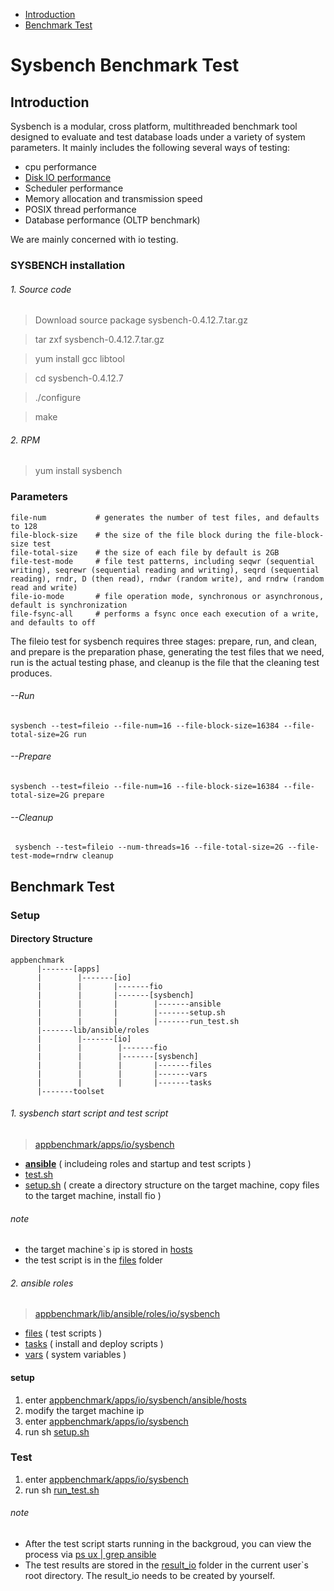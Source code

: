 * [Introduction](#1)
* [Benchmark Test](#2)

# Sysbench Benchmark Test 
## <a name="1">Introduction</a>
Sysbench is a modular, cross platform, multithreaded benchmark tool designed to evaluate and test database loads under a variety of system parameters.
It mainly includes the following several ways of testing:

- cpu performance
- [Disk IO performance](#)
- Scheduler performance
- Memory allocation and transmission speed
- POSIX thread performance
- Database performance (OLTP benchmark)

We are mainly concerned with io testing.

### SYSBENCH installation
###### 1. Source code
> Download source package sysbench-0.4.12.7.tar.gz 

> tar zxf sysbench-0.4.12.7.tar.gz 

> yum install gcc libtool 

> cd sysbench-0.4.12.7 

> ./configure 

> make 
###### 2. RPM
> yum install sysbench
### Parameters

```
file-num           # generates the number of test files, and defaults to 128
file-block-size    # the size of the file block during the file-block-size test
file-total-size    # the size of each file by default is 2GB
file-test-mode     # file test patterns, including seqwr (sequential writing), seqrewr (sequential reading and writing), seqrd (sequential reading), rndr, D (then read), rndwr (random write), and rndrw (random read and write)
file-io-mode       # file operation mode, synchronous or asynchronous, default is synchronization
file-fsync-all     # performs a fsync once each execution of a write, and defaults to off
```

The fileio test for sysbench requires three stages: prepare, run, and clean, and prepare is the preparation phase, generating the test files that we need, run is the actual testing phase, and cleanup is the file that the cleaning test produces.
###### --Run

```
sysbench --test=fileio --file-num=16 --file-block-size=16384 --file-total-size=2G run
```
###### --Prepare

```
sysbench --test=fileio --file-num=16 --file-block-size=16384 --file-total-size=2G prepare
```

###### --Cleanup

```
 sysbench --test=fileio --num-threads=16 --file-total-size=2G --file-test-mode=rndrw cleanup
```

## <a name="2">Benchmark Test</a>

### Setup
#### Directory Structure


```
appbenchmark
      |-------[apps]
      |        |-------[io]
      |        |       |-------fio
      |        |       |-------[sysbench]
      |        |       |        |-------ansible
      |        |       |        |-------setup.sh
      |        |       |        |-------run_test.sh
      |-------lib/ansible/roles
      |        |-------[io]
      |        |        |-------fio
      |        |        |-------[sysbench]
      |        |        |       |-------files
      |        |        |       |-------vars
      |        |        |       |-------tasks
      |-------toolset
```


###### 1. sysbench start script and test script
> [appbenchmark/apps/io/sysbench](https://github.com/open-estuary/appbenchmark/tree/master/apps/io/sysbench)
- **[ansible](https://github.com/open-estuary/appbenchmark/tree/master/apps/io/sysbench/ansible)** ( includeing roles and startup and test scripts )
- [test.sh](https://github.com/open-estuary/appbenchmark/tree/master/apps/io/sysbench/run_test.sh)
- [setup.sh](https://github.com/open-estuary/appbenchmark/tree/master/apps/io/sysbench/setup.sh) ( create a directory structure on the target machine, copy files to the target machine, install fio )

###### note
- the target machine`s ip is stored in [hosts](https://github.com/open-estuary/appbenchmark/tree/master/apps/io/sysbench/ansible/hosts)
- the test script is in the [files](https://github.com/open-estuary/appbenchmark/tree/master/lib/ansible/roles/io/sysbench/files) folder



###### 2. ansible roles

> [appbenchmark/lib/ansible/roles/io/sysbench](https://github.com/open-estuary/appbenchmark/tree/lib/ansible/roles/io/fio)

- [files](https://github.com/open-estuary/appbenchmark/tree/master/lib/ansible/roles/io/sysbench/files) ( test scripts )
- [tasks](https://github.com/open-estuary/appbenchmark/tree/master/lib/ansible/roles/io/sysbench/tasks) ( install and deploy scripts )
- [vars](https://github.com/open-estuary/appbenchmark/tree/master/lib/ansible/roles/io/sysbench/vars)  ( system variables )

#### setup

1. enter [appbenchmark/apps/io/sysbench/ansible/hosts](https://github.com/open-estuary/appbenchmark/tree/master/apps/io/sysbench/ansible/hosts)
1. modify the target machine ip
1. enter [appbenchmark/apps/io/sysbench](https://github.com/open-estuary/appbenchmark/tree/master/apps/io/sysbench)
1. run sh [setup.sh](https://github.com/open-estuary/appbenchmark/tree/master/apps/io/sysbench/setup.sh)
### Test 

1. enter [appbenchmark/apps/io/sysbench](https://github.com/open-estuary/appbenchmark/tree/master/apps/io/sysbench)
2. run   sh [run_test.sh](https://github.com/open-estuary/appbenchmark/tree/master/apps/io/sysbench/run_test.sh)

###### note
- After the test script starts running in the backgroud, you can view the process via [ps ux | grep ansible](#)
- The test results are stored in the [result_io](#) folder in the current user`s root directory. The result_io needs to be created by yourself.


